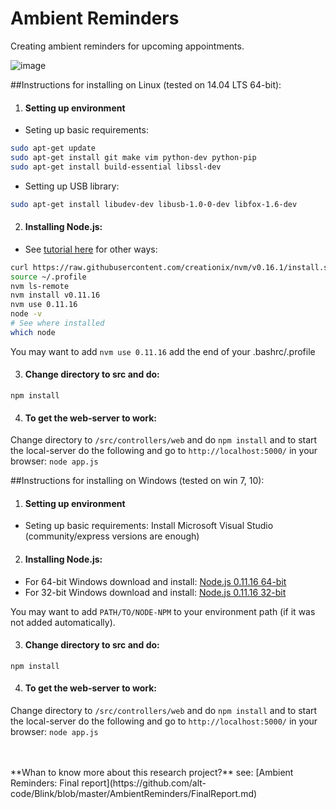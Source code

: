 # Ambient Reminders

Creating ambient reminders for upcoming appointments.

![image](https://cloud.githubusercontent.com/assets/742934/9568892/34ed9ffa-4f26-11e5-9882-b7629897562c.png)

##Instructions for installing on Linux (tested on 14.04 LTS 64-bit):

1. #### Setting up environment
  * Seting up basic requirements:
  ``` bash 
  sudo apt-get update
  sudo apt-get install git make vim python-dev python-pip
  sudo apt-get install build-essential libssl-dev
  ```
  
  * Setting up USB library:
  ``` bash 
  sudo apt-get install libudev-dev libusb-1.0-0-dev libfox-1.6-dev
  ```
  
2. #### Installing Node.js:
  * See [tutorial here](https://www.digitalocean.com/community/tutorials/how-to-install-node-js-on-an-ubuntu-14-04-server) for other ways:
  ``` bash
  curl https://raw.githubusercontent.com/creationix/nvm/v0.16.1/install.sh | sh
  source ~/.profile
  nvm ls-remote
  nvm install v0.11.16
  nvm use 0.11.16
  node -v
  # See where installed
  which node 
  ```

  You may want to add `nvm use 0.11.16` add the end of your .bashrc/.profile

3. #### Change directory to src and do: 
  ```npm install```
  

4. #### To get the web-server to work:
  Change directory to `/src/controllers/web` and do
  ```npm install```
  and to start the local-server do the following and go to `http://localhost:5000/` in your browser:
  ```node app.js```





##Instructions for installing on Windows (tested on win 7, 10):

1. #### Setting up environment
  * Seting up basic requirements:
  Install Microsoft Visual Studio (community/express versions are enough)
  
2. #### Installing Node.js:
  * For 64-bit Windows download and install: [Node.js 0.11.16 64-bit](https://nodejs.org/dist/v0.11.16/x64/node-v0.11.16-x64.msi)
  * For 32-bit Windows download and install: [Node.js 0.11.16 32-bit](https://nodejs.org/dist/v0.11.16/node-v0.11.16-x86.msi)

  You may want to add `PATH/TO/NODE-NPM` to your environment path (if it was not added automatically).

3. #### Change directory to src and do: 
  ```npm install```
  
4. #### To get the web-server to work:
  Change directory to `/src/controllers/web` and do
  ```npm install```
  and to start the local-server do the following and go to `http://localhost:5000/` in your browser:
  ```node app.js```






<br/>
<br/>
**Whan to know more about this research project?** see: [Ambient Reminders: Final report](https://github.com/alt-code/Blink/blob/master/AmbientReminders/FinalReport.md)
